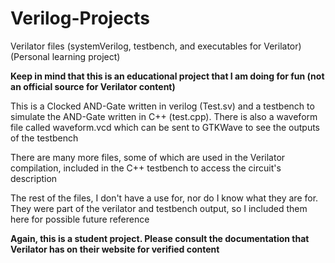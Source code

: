 # Verilog-Projects

Verilator files (systemVerilog, testbench, and executables for Verilator) (Personal learning project)

**Keep in mind that this is an educational project that I am doing for fun (not an official source for Verilator content)**

This is a Clocked AND-Gate written in verilog (Test.sv) and a testbench to simulate the AND-Gate written in C++ (test.cpp).
There is also a waveform file called waveform.vcd which can be sent to GTKWave to see the outputs of the testbench

There are many more files, some of which are used in the Verilator compilation, included in the C++ testbench to access the circuit's description

The rest of the files, I don't have a use for, nor do I know what they are for. They were part of the verilator and testbench output, so
I included them here for possible future reference

**Again, this is a student project. Please consult the documentation that Verilator has on their website for verified content**
